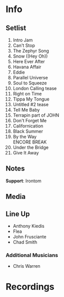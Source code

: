 # Info

## Setlist

1. Intro Jam
2. Can't Stop
3. The Zephyr Song
4. Snow ((Hey Oh))
5. Here Ever After
6. Havana Affair
7. Eddie
8. Parallel Universe
9. Soul to Squeeze
10. London Calling tease
11. Right on Time
12. Tippa My Tongue
13. Untitled #2 tease
14. Tell Me Baby
15. Terrapin part of JOHN
16. Don't Forget Me
17. Californication
18. Black Summer
19. By the Way
<br> ENCORE BREAK
20. Under the Bridge
21. Give It Away

## Notes

**Support**: Irontom

## Media 

## Line Up

* Anthony Kiedis
* Flea
* John Frusciante
* Chad Smith

### Additional Musicians

* Chris Warren

# Recordings